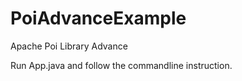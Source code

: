 # PoiAdvanceExample
Apache Poi Library Advance


Run App.java and follow the commandline instruction.

